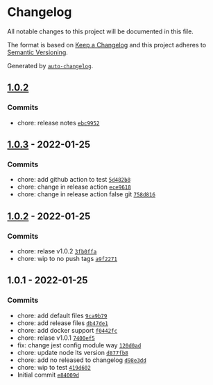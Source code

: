 # Changelog

All notable changes to this project will be documented in this file.

The format is based on [Keep a Changelog](https://keepachangelog.com/en/1.0.0/)
and this project adheres to [Semantic Versioning](https://semver.org/spec/v2.0.0.html).

Generated by [`auto-changelog`](https://github.com/CookPete/auto-changelog).

## [1.0.2](https://github.com/themakunga/nofollow/compare/1.0.3...1.0.2)

### Commits

- chore: release notes [`ebc9952`](https://github.com/themakunga/nofollow/commit/ebc9952df25fd40b27fac32784eb1e35e713514f)

## [1.0.3](https://github.com/themakunga/nofollow/compare/1.0.2...1.0.3) - 2022-01-25

### Commits

- chore: add github action to test [`5d482b8`](https://github.com/themakunga/nofollow/commit/5d482b846fa95a51e04ed81226c9cc128de4aa3e)
- chore: change in release action [`ece9618`](https://github.com/themakunga/nofollow/commit/ece96189dc12f850b3a895638d7e515cc825c7f8)
- chore: change in release action false git [`758d816`](https://github.com/themakunga/nofollow/commit/758d816c224e2bb7ba366eeead4fb5b689d9a4f2)

## [1.0.2](https://github.com/themakunga/nofollow/compare/1.0.1...1.0.2) - 2022-01-25

### Commits

- chore: relase v1.0.2 [`3fb0ffa`](https://github.com/themakunga/nofollow/commit/3fb0ffa5a5c5d7435778b22747e91e15d5871ad1)
- chore: wip to no push tags [`a9f2271`](https://github.com/themakunga/nofollow/commit/a9f2271f1563267b24dcd0ca50eeb5f960c24c8c)

## 1.0.1 - 2022-01-25

### Commits

- chore: add default files [`9ca9b79`](https://github.com/themakunga/nofollow/commit/9ca9b792d17a74a0d8e4fafc9ad24ba900be3747)
- chore: add release files [`db47de1`](https://github.com/themakunga/nofollow/commit/db47de13d8f35bf406fb9d701eeb6d2c9ef170de)
- chore: add docker support [`f0442fc`](https://github.com/themakunga/nofollow/commit/f0442fccafb94ccb60a58047383ab43b8f69f01c)
- chore: relase v1.0.1 [`7400ef5`](https://github.com/themakunga/nofollow/commit/7400ef54f1cc688ebbf10f2fbd24d5ef13d97819)
- fix: change jest config module way [`120d0ad`](https://github.com/themakunga/nofollow/commit/120d0ad8169280ebefac827c40df018a464c4540)
- chore: update node lts version [`d877fb8`](https://github.com/themakunga/nofollow/commit/d877fb84bbb86feca6341d510153895f558f107e)
- chore: add no released to changelog [`d98e3dd`](https://github.com/themakunga/nofollow/commit/d98e3dd9d01f15d7676c6dea98b1a23af9f65df7)
- chore: wip to test [`419d602`](https://github.com/themakunga/nofollow/commit/419d6020477f3ce6c0c3ec519436d3b621591235)
- Initial commit [`e84009d`](https://github.com/themakunga/nofollow/commit/e84009d3310e6f8b299d10d498b9bf320f555095)
